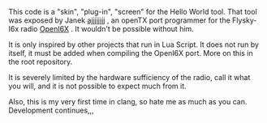 This code is a "skin", "plug-in", "screen" for the Hello World tool.
That tool was exposed by Janek [ajjjjjjjj](https://github.com/ajjjjjjjj) , an openTX port programmer for the Flysky-I6x radio [OpenI6X](https://github.com/OpenI6X/opentx) . It wouldn't be possible without him.

It is only inspired by other projects that run in Lua Script.
It does not run by itself, it must be added when compiling the OpenI6X port. More on this in the root repository.

It is severely limited by the hardware sufficiency of the radio, call it what you will, and it is not possible to expect much from it.

Also, this is my very first time in clang, so hate me as much as you can. Development continues,,,
